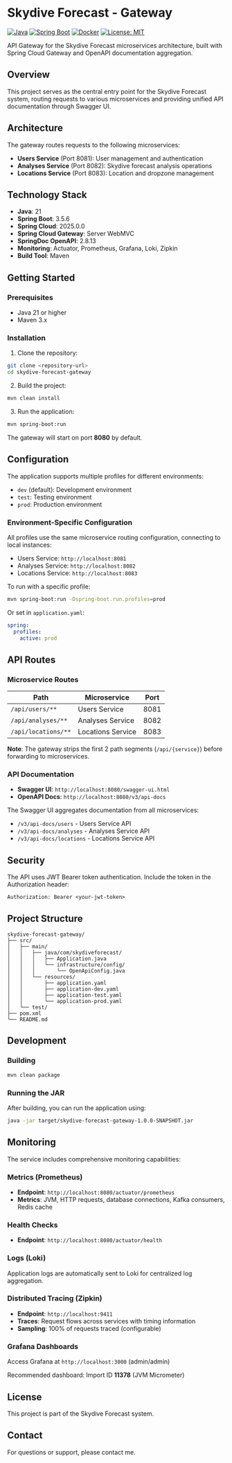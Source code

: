 # Skydive Forecast - Gateway

[![Java](https://img.shields.io/badge/Java-21-green?logo=openjdk)](https://openjdk.org/)
[![Spring Boot](https://img.shields.io/badge/Spring%20Boot-3.5.6-brightgreen?logo=springboot)](https://spring.io/projects/spring-boot)
[![Docker](https://img.shields.io/badge/Docker-Ready-blue?logo=docker)](https://www.docker.com/)
[![License: MIT](https://img.shields.io/badge/License-MIT-blue.svg)](https://opensource.org/licenses/MIT)


API Gateway for the Skydive Forecast microservices architecture, built with Spring Cloud Gateway and OpenAPI documentation aggregation.

## Overview

This project serves as the central entry point for the Skydive Forecast system, routing requests to various microservices and providing unified API documentation through Swagger UI.

## Architecture

The gateway routes requests to the following microservices:

- **Users Service** (Port 8081): User management and authentication
- **Analyses Service** (Port 8082): Skydive forecast analysis operations
- **Locations Service** (Port 8083): Location and dropzone management

## Technology Stack

- **Java**: 21
- **Spring Boot**: 3.5.6
- **Spring Cloud**: 2025.0.0
- **Spring Cloud Gateway**: Server WebMVC
- **SpringDoc OpenAPI**: 2.8.13
- **Monitoring**: Actuator, Prometheus, Grafana, Loki, Zipkin
- **Build Tool**: Maven

## Getting Started

### Prerequisites

- Java 21 or higher
- Maven 3.x

### Installation

1. Clone the repository:
```bash
git clone <repository-url>
cd skydive-forecast-gateway
```

2. Build the project:
```bash
mvn clean install
```

3. Run the application:
```bash
mvn spring-boot:run
```

The gateway will start on port **8080** by default.

## Configuration

The application supports multiple profiles for different environments:

- `dev` (default): Development environment
- `test`: Testing environment
- `prod`: Production environment

### Environment-Specific Configuration

All profiles use the same microservice routing configuration, connecting to local instances:

- Users Service: `http://localhost:8081`
- Analyses Service: `http://localhost:8082`
- Locations Service: `http://localhost:8083`

To run with a specific profile:
```bash
mvn spring-boot:run -Dspring-boot.run.profiles=prod
```

Or set in `application.yaml`:
```yaml
spring:
  profiles:
    active: prod
```

## API Routes

### Microservice Routes

| Path | Microservice | Port |
|------|-------------|------|
| `/api/users/**` | Users Service | 8081 |
| `/api/analyses/**` | Analyses Service | 8082 |
| `/api/locations/**` | Locations Service | 8083 |

**Note**: The gateway strips the first 2 path segments (`/api/{service}`) before forwarding to microservices.

### API Documentation

- **Swagger UI**: `http://localhost:8080/swagger-ui.html`
- **OpenAPI Docs**: `http://localhost:8080/v3/api-docs`

The Swagger UI aggregates documentation from all microservices:
- `/v3/api-docs/users` - Users Service API
- `/v3/api-docs/analyses` - Analyses Service API
- `/v3/api-docs/locations` - Locations Service API

## Security

The API uses JWT Bearer token authentication. Include the token in the Authorization header:

```
Authorization: Bearer <your-jwt-token>
```

## Project Structure

```
skydive-forecast-gateway/
├── src/
│   ├── main/
│   │   ├── java/com/skydiveforecast/
│   │   │   ├── Application.java
│   │   │   └── infrastructure/config/
│   │   │       └── OpenApiConfig.java
│   │   └── resources/
│   │       ├── application.yaml
│   │       ├── application-dev.yaml
│   │       ├── application-test.yaml
│   │       └── application-prod.yaml
│   └── test/
├── pom.xml
└── README.md
```

## Development

### Building

```bash
mvn clean package
```

### Running the JAR

After building, you can run the application using:

```bash
java -jar target/skydive-forecast-gateway-1.0.0-SNAPSHOT.jar
```

## Monitoring

The service includes comprehensive monitoring capabilities:

### Metrics (Prometheus)

- **Endpoint**: `http://localhost:8080/actuator/prometheus`
- **Metrics**: JVM, HTTP requests, database connections, Kafka consumers, Redis cache

### Health Checks

- **Endpoint**: `http://localhost:8080/actuator/health`

### Logs (Loki)

Application logs are automatically sent to Loki for centralized log aggregation.

### Distributed Tracing (Zipkin)

- **Endpoint**: `http://localhost:9411`
- **Traces**: Request flows across services with timing information
- **Sampling**: 100% of requests traced (configurable)

### Grafana Dashboards

Access Grafana at `http://localhost:3000` (admin/admin)

Recommended dashboard: Import ID **11378** (JVM Micrometer)

## License

This project is part of the Skydive Forecast system.

## Contact

For questions or support, please contact me.
